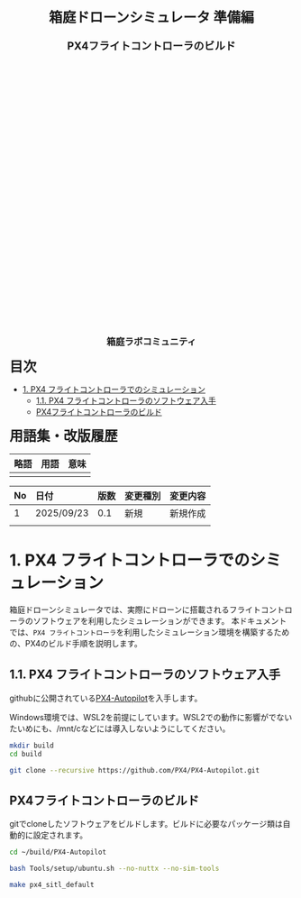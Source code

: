 <div class="box-title">
    <p>
    <div style="font-size:18pt;font-weight:bold;text-align:center;margin-top:150px"><span class="title">箱庭ドローンシミュレータ 準備編</span></div>
    </p>
    <p>
    <div style="font-size:14pt;font-weight:bold;text-align:center;margin-top:20px"><span class="sub-title">PX4フライトコントローラのビルド</span></div>
    </p>
    <p>
    <div style="font-size:12pt;font-weight:bold;text-align:center;margin-top:500px"><span class="author">箱庭ラボコミュニティ</span></div>
    </p>
</div>

<!-- 改ページ -->
<div style="page-break-before:always"></div>

<div style="font-size:18pt;font-weight:bold;text-align:left;"><span class="contents">目次</span></div>

<!-- TOC -->

- [1. PX4 フライトコントローラでのシミュレーション](#1-px4-フライトコントローラでのシミュレーション)
  - [1.1. PX4 フライトコントローラのソフトウェア入手](#11-px4-フライトコントローラのソフトウェア入手)
  - [PX4フライトコントローラのビルド](#px4フライトコントローラのビルド)

<!-- /TOC -->


<!-- 改ページ -->
<div style="page-break-before:always"></div>


<div style="font-size:18pt;font-weight:bold;text-align:left;"><span class="contents">用語集・改版履歴</span></div>


|略語|用語|意味|
|:---|:---|:---|
||||


|No|日付|版数|変更種別|変更内容|
|:---|:---|:---|:---|:---|
|1|2025/09/23|0.1|新規|新規作成|
|||

<!-- 改ページ -->
<div style="page-break-before:always"></div>

# 1. PX4 フライトコントローラでのシミュレーション

箱庭ドローンシミュレータでは、実際にドローンに搭載されるフライトコントローラのソフトウェアを利用したシミュレーションができます。
本ドキュメントでは、`PX4 フライトコントローラ`を利用したシミュレーション環境を構築するための、PX4のビルド手順を説明します。

## 1.1. PX4 フライトコントローラのソフトウェア入手

githubに公開されている[PX4-Autopilot](https://github.com/PX4/PX4-Autopilot)を入手します。

Windows環境では、WSL2を前提にしています。WSL2での動作に影響がでないたいめにも、/mnt/cなどには導入しないようにしてください。

```bash
mkdir build
cd build
```
```bash
git clone --recursive https://github.com/PX4/PX4-Autopilot.git
```

## PX4フライトコントローラのビルド

gitでcloneしたソフトウェアをビルドします。ビルドに必要なパッケージ類は自動的に設定されます。

```bash
cd ~/build/PX4-Autopilot
```
```bash
bash Tools/setup/ubuntu.sh --no-nuttx --no-sim-tools
```
```bash
make px4_sitl_default
```

